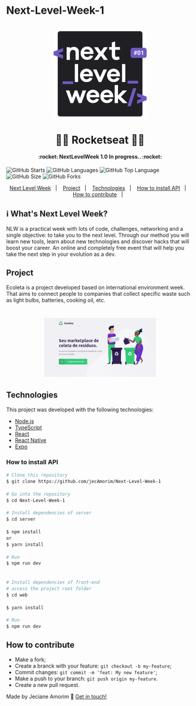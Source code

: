 # Next-Level-Week-1
<h1 align="center">
    <img alt="NextLevelWeek" title="#NextLevelWeek" src="assets/logo.svg" width="250px" />
</h1>

<h1 align="center">
 🚀🚀  Rocketseat 🚀🚀
</h1>

<h4 align="center"> 
	:rocket: NextLevelWeek 1.0  In progress.. :rocket:
</h4>

<p align="center">

![GitHub Starts](https://img.shields.io/github/stars/jecAmorim/next-level-week1?color=%237159C1&style=for-the-badge)
![GitHub Languages](https://img.shields.io/github/languages/count/jecAmorim/next-level-week1?color=%237159c1&style=for-the-badge)
![GitHub Top Language](https://img.shields.io/github/languages/top/jecAmorim/next-level-week1?color=7159c1&style=for-the-badge)
![GitHub Size](https://img.shields.io/github/repo-size/jecAmorim/next-level-week1?color=%237159c1&style=for-the-badge)
![GitHub Forks](https://img.shields.io/github/forks/jecAmorim/next-level-week1?color=%237159c1&style=for-the-badge)

</p>

<p align="center">
  <a href="#-nlw">Next Level Week</a>&nbsp;&nbsp;&nbsp;|&nbsp;&nbsp;&nbsp;
  <a href="#-Project">Project</a>&nbsp;&nbsp;&nbsp;|&nbsp;&nbsp;&nbsp;
  <a href="#-Technologies">Technologies</a>&nbsp;&nbsp;&nbsp;|&nbsp;&nbsp;&nbsp;
  <a href="#-How-to-install-API">How to install API</a>&nbsp;&nbsp;&nbsp;|&nbsp;&nbsp;&nbsp;
  <a href="#-How-to-contribute">How to contribute</a>&nbsp;&nbsp;&nbsp;|&nbsp;&nbsp;&nbsp;
</p>

## :information_source: What's Next Level Week?

NLW is a practical week with lots of code, challenges, networking and a single objective: to take you to the next level.
Through our method you will learn new tools, learn about new technologies and discover hacks that will boost your career.
An online and completely free event that will help you take the next step in your evolution as a dev.

## Project

Ecoleta is a project developed based on international environment week. 
That aims to connect people to companies that collect specific waste such as light bulbs, batteries, cooking oil, etc.

<h1 align="center">
    <img alt="Example" title="Example" src="assets/background2.jpeg" width="300px" />
</h1>


## Technologies

This project was developed with the following technologies:

- [Node.js][nodejs]
- [TypeScript][typescript]
- [React][reactjs]
- [React Native][rn]
- [Expo][expo]


### How to install API
```bash
# Clone this repository
$ git clone https://github.com/jecAmorim/Next-Level-Week-1

# Go into the repository
$ cd Next-Level-Week-1

# Install dependencies of server
$ cd server

$ npm install
or
$ yarn install

# Run
$ npm run dev


# Install dependencies of front-end
# access the project root folder
$ cd web

$ yarn install

# Run
$ npm run dev
```

## How to contribute

- Make a fork;
- Create a branck with your feature: `git checkout -b my-feature`;
- Commit changes: `git commit -m 'feat: My new feature'`;
- Make a push to your branch: `git push origin my-feature`.
- Create a new pull request.


Made by Jeciane Amorim :wave: [Get in touch!](https://www.linkedin.com/in/francisca-jeciane-amorim-da-silva-056513184/)

[nodejs]: https://nodejs.org/en/docs/
[typescript]: https://www.typescriptlang.org/index.html
[expo]: https://docs.expo.io/
[reactjs]: https://reactjs.org
[rn]: https://reactnative.dev/
[yarn]: https://yarnpkg.com/
[npm]: https://www.npmjs.com/